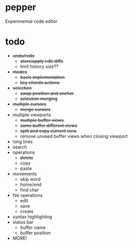 # pepper
Experimental code editor

# todo
- ~~undo/redo~~
	- ~~store/apply edit diffs~~
	- limit history size??
- ~~modes~~
	- ~~basic implementation~~
	- ~~key chords actions~~
- ~~selection~~
	- ~~swap position and anchor~~
	- ~~selection merging~~
- ~~multiple cursors~~
	- ~~merge cursors~~
- multiple viewports
	- ~~multiple buffer views~~
	- ~~same buffer different views~~
	- ~~split and copy current view~~
	- remove unused buffer views when closing viewport
- long lines
- search
- operations
	- ~~delete~~
	- copy
	- paste
- movements
	- skip word
	- home/end
	- find char
- file operations
	- edit
	- save
	- create
- syntax highlighting
- status bar
	- buffer name
	- buffer position
- MORE!
